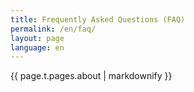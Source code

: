 ```yaml
---
title: Frequently Asked Questions (FAQ)
permalink: /en/faq/
layout: page
language: en
---
```

{{ page.t.pages.about | markdownify }}
